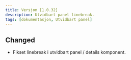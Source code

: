 ```yaml
---
title: Versjon [1.0.32]
description: Utvidbart panel linebreak.
tags: [dokumentasjon, Utvidbart panel]
---
```


## Changed
- Fikset linebreak i utvidbart panel / details komponent. 

